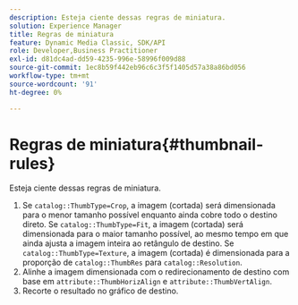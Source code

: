 ```yaml
---
description: Esteja ciente dessas regras de miniatura.
solution: Experience Manager
title: Regras de miniatura
feature: Dynamic Media Classic, SDK/API
role: Developer,Business Practitioner
exl-id: d81dc4ad-dd59-4235-996e-58996f009d88
source-git-commit: 1ec8b59f442eb96c6c3f5f1405d57a38a86bd056
workflow-type: tm+mt
source-wordcount: '91'
ht-degree: 0%

---
```


# Regras de miniatura{#thumbnail-rules}

Esteja ciente dessas regras de miniatura.

1. Se `catalog::ThumbType=Crop`, a imagem (cortada) será dimensionada para o menor tamanho possível enquanto ainda cobre todo o destino direto. Se `catalog::ThumbType=Fit`, a imagem (cortada) será dimensionada para o maior tamanho possível, ao mesmo tempo em que ainda ajusta a imagem inteira ao retângulo de destino. Se `catalog::ThumbType=Texture`, a imagem (cortada) é dimensionada para a proporção de `catalog::ThumbRes` para `catalog::Resolution`.
1. Alinhe a imagem dimensionada com o redirecionamento de destino com base em `attribute::ThumbHorizAlign` e `attribute::ThumbVertAlign`.
1. Recorte o resultado no gráfico de destino.
